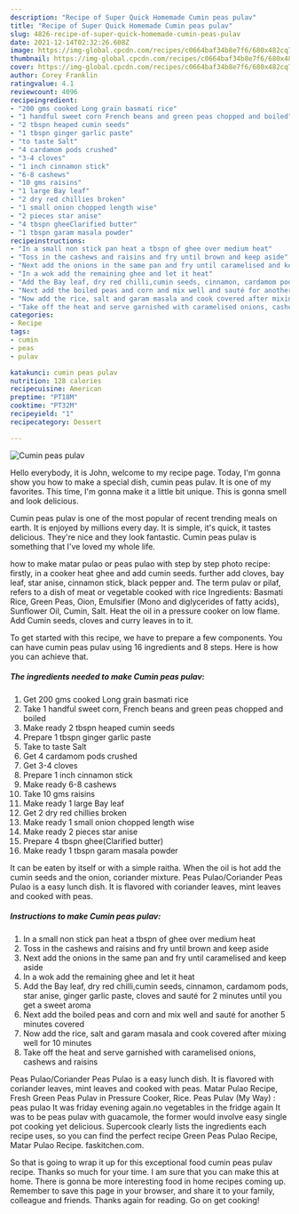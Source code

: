 ```yaml
---
description: "Recipe of Super Quick Homemade Cumin peas pulav"
title: "Recipe of Super Quick Homemade Cumin peas pulav"
slug: 4826-recipe-of-super-quick-homemade-cumin-peas-pulav
date: 2021-12-14T02:32:26.608Z
image: https://img-global.cpcdn.com/recipes/c0664baf34b8e7f6/680x482cq70/cumin-peas-pulav-recipe-main-photo.jpg
thumbnail: https://img-global.cpcdn.com/recipes/c0664baf34b8e7f6/680x482cq70/cumin-peas-pulav-recipe-main-photo.jpg
cover: https://img-global.cpcdn.com/recipes/c0664baf34b8e7f6/680x482cq70/cumin-peas-pulav-recipe-main-photo.jpg
author: Corey Franklin
ratingvalue: 4.1
reviewcount: 4096
recipeingredient:
- "200 gms cooked Long grain basmati rice"
- "1 handful sweet corn French beans and green peas chopped and boiled"
- "2 tbspn heaped cumin seeds"
- "1 tbspn ginger garlic paste"
- "to taste Salt"
- "4 cardamom pods crushed"
- "3-4 cloves"
- "1 inch cinnamon stick"
- "6-8 cashews"
- "10 gms raisins"
- "1 large Bay leaf"
- "2 dry red chillies broken"
- "1 small onion chopped length wise"
- "2 pieces star anise"
- "4 tbspn gheeClarified butter"
- "1 tbspn garam masala powder"
recipeinstructions:
- "In a small non stick pan heat a tbspn of ghee over medium heat"
- "Toss in the cashews and raisins and fry until brown and keep aside"
- "Next add the onions in the same pan and fry until caramelised and keep aside"
- "In a wok add the remaining ghee and let it heat"
- "Add the Bay leaf, dry red chilli,cumin seeds, cinnamon, cardamom pods, star anise, ginger garlic paste, cloves and sauté for 2 minutes until you get a sweet aroma"
- "Next add the boiled peas and corn and mix well and sauté for another 5 minutes covered"
- "Now add the rice, salt and garam masala and cook covered after mixing well for 10 minutes"
- "Take off the heat and serve garnished with caramelised onions, cashews and raisins"
categories:
- Recipe
tags:
- cumin
- peas
- pulav

katakunci: cumin peas pulav 
nutrition: 128 calories
recipecuisine: American
preptime: "PT18M"
cooktime: "PT32M"
recipeyield: "1"
recipecategory: Dessert

---
```



![Cumin peas pulav](https://img-global.cpcdn.com/recipes/c0664baf34b8e7f6/680x482cq70/cumin-peas-pulav-recipe-main-photo.jpg)

Hello everybody, it is John, welcome to my recipe page. Today, I'm gonna show you how to make a special dish, cumin peas pulav. It is one of my favorites. This time, I'm gonna make it a little bit unique. This is gonna smell and look delicious.

Cumin peas pulav is one of the most popular of recent trending meals on earth. It is enjoyed by millions every day. It is simple, it's quick, it tastes delicious. They're nice and they look fantastic. Cumin peas pulav is something that I've loved my whole life.

how to make matar pulao or peas pulao with step by step photo recipe: firstly, in a cooker heat ghee and add cumin seeds. further add cloves, bay leaf, star anise, cinnamon stick, black pepper and. The term pulav or pilaf, refers to a dish of meat or vegetable cooked with rice Ingredients: Basmati Rice, Green Peas, Oion, Emulsifier (Mono and diglycerides of fatty acids), Sunflower Oil, Cumin, Salt. Heat the oil in a pressure cooker on low flame. Add Cumin seeds, cloves and curry leaves in to it.


To get started with this recipe, we have to prepare a few components. You can have cumin peas pulav using 16 ingredients and 8 steps. Here is how you can achieve that.

<!--inarticleads1-->

##### The ingredients needed to make Cumin peas pulav:

1. Get 200 gms cooked Long grain basmati rice
1. Take 1 handful sweet corn, French beans and green peas chopped and boiled
1. Make ready 2 tbspn heaped cumin seeds
1. Prepare 1 tbspn ginger garlic paste
1. Take to taste Salt
1. Get 4 cardamom pods crushed
1. Get 3-4 cloves
1. Prepare 1 inch cinnamon stick
1. Make ready 6-8 cashews
1. Take 10 gms raisins
1. Make ready 1 large Bay leaf
1. Get 2 dry red chillies broken
1. Make ready 1 small onion chopped length wise
1. Make ready 2 pieces star anise
1. Prepare 4 tbspn ghee(Clarified butter)
1. Make ready 1 tbspn garam masala powder


It can be eaten by itself or with a simple raitha. When the oil is hot add the cumin seeds and the onion, coriander mixture. Peas Pulao/Coriander Peas Pulao is a easy lunch dish. It is flavored with coriander leaves, mint leaves and cooked with peas. 

<!--inarticleads2-->

##### Instructions to make Cumin peas pulav:

1. In a small non stick pan heat a tbspn of ghee over medium heat
1. Toss in the cashews and raisins and fry until brown and keep aside
1. Next add the onions in the same pan and fry until caramelised and keep aside
1. In a wok add the remaining ghee and let it heat
1. Add the Bay leaf, dry red chilli,cumin seeds, cinnamon, cardamom pods, star anise, ginger garlic paste, cloves and sauté for 2 minutes until you get a sweet aroma
1. Next add the boiled peas and corn and mix well and sauté for another 5 minutes covered
1. Now add the rice, salt and garam masala and cook covered after mixing well for 10 minutes
1. Take off the heat and serve garnished with caramelised onions, cashews and raisins


Peas Pulao/Coriander Peas Pulao is a easy lunch dish. It is flavored with coriander leaves, mint leaves and cooked with peas. Matar Pulao Recipe, Fresh Green Peas Pulav in Pressure Cooker, Rice. Peas Pulav (My Way) : peas pulao It was friday evening again.no vegetables in the fridge again It was to be peas pulav with guacamole, the former would involve easy single pot cooking yet delicious. Supercook clearly lists the ingredients each recipe uses, so you can find the perfect recipe Green Peas Pulao Recipe, Matar Pulao Recipe. faskitchen.com. 

So that is going to wrap it up for this exceptional food cumin peas pulav recipe. Thanks so much for your time. I am sure that you can make this at home. There is gonna be more interesting food in home recipes coming up. Remember to save this page in your browser, and share it to your family, colleague and friends. Thanks again for reading. Go on get cooking!
